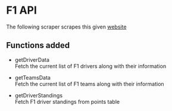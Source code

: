 # F1 API

The following scraper scrapes this given [website](https://www.formula1.com/en.html)

## Functions added

- getDriverData  
  Fetch the current list of F1 drivers along with their information 

- getTeamsData  
  Fetch the current list of F1 teams along with their information

- getDriverStandings   
  Fetch F1 driver standings from points table  